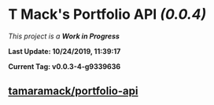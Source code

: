 # T Mack's Portfolio API *(0.0.4)*
*This project is a **Work in Progress***

**Last Update: 10/24/2019, 11:39:17**

**Current Tag: v0.0.3-4-g9339636**

## [tamaramack/portfolio-api](https://github.com/tamaramack/portfolio-api)
